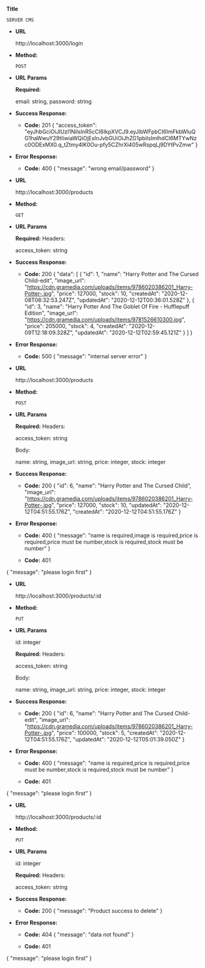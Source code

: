**Title**

    SERVER CMS

* **URL**

  http://localhost:3000/login

* **Method:**

  `POST`
  
*  **URL Params**

   **Required:**
 
   email: string,
   password: string

* **Success Response:**

  * **Code:** 201 
{
    "access_token": "eyJhbGciOiJIUzI1NiIsInR5cCI6IkpXVCJ9.eyJlbWFpbCI6ImFkbWluQG1haWwuY29tIiwiaWQiOjEsInJvbGUiOiJhZG1pbiIsImlhdCI6MTYwNzc0ODExMX0.q_tZtmy4lK0Ou-pfy5CZhrXi405wRspqLj9DYtPvZmw"
}
 
* **Error Response:**

  * **Code:** 400
{
    "message": "wrong email/password"
}

* **URL**

  http://localhost:3000/products

* **Method:**

  `GET`
  
*  **URL Params**

   **Required:**
   Headers:

   access_token: string

* **Success Response:**

  * **Code:** 200 
{
    "data": [
        {
            "id": 1,
            "name": "Harry Potter and The Cursed Child-edit",
            "image_url": "https://cdn.gramedia.com/uploads/items/9786020386201_Harry-Potter-.jpg",
            "price": 127000,
            "stock": 10,
            "createdAt": "2020-12-08T08:32:53.247Z",
            "updatedAt": "2020-12-12T00:36:01.528Z"
        },
        {
            "id": 3,
            "name": "Harry Potter And The Goblet Of Fire - Hufflepuff Edition",
            "image_url": "https://cdn.gramedia.com/uploads/items/9781526610300.jpg",
            "price": 205000,
            "stock": 4,
            "createdAt": "2020-12-09T12:18:09.328Z",
            "updatedAt": "2020-12-12T02:59:45.121Z"
        }
    ]
}
 
* **Error Response:**

  * **Code:** 500
{
    "message": "internal server error"
}

* **URL**

  http://localhost:3000/products

* **Method:**

  `POST`
  
*  **URL Params**

   **Required:**
   Headers:

   access_token: string

   Body:

   name: string,
   image_url: string,
   price: integer,
   stock: integer

* **Success Response:**

  * **Code:** 200 
{
    "id": 6,
    "name": "Harry Potter and The Cursed Child",
    "image_url": "https://cdn.gramedia.com/uploads/items/9786020386201_Harry-Potter-.jpg",
    "price": 127000,
    "stock": 10,
    "updatedAt": "2020-12-12T04:51:55.176Z",
    "createdAt": "2020-12-12T04:51:55.176Z"
}
 
* **Error Response:**

  * **Code:** 400
{
    "message": "name is required,image is required,price is required,price must be number,stock is required,stock must be number"
}

  * **Code:** 401

{
    "message": "please login first"
}

* **URL**

  http://localhost:3000/products/:id

* **Method:**

  `PUT`
  
*  **URL Params**

   id: integer

   **Required:**
   Headers:

   access_token: string

   Body:

   name: string,
   image_url: string,
   price: integer,
   stock: integer

* **Success Response:**

  * **Code:** 200 
{
    "id": 6,
    "name": "Harry Potter and The Cursed Child-edit",
    "image_url": "https://cdn.gramedia.com/uploads/items/9786020386201_Harry-Potter-.jpg",
    "price": 100000,
    "stock": 5,
    "createdAt": "2020-12-12T04:51:55.176Z",
    "updatedAt": "2020-12-12T05:01:39.050Z"
}
 
* **Error Response:**

  * **Code:** 400
{
    "message": "name is required,price is required,price must be number,stock is required,stock must be number"
}

  * **Code:** 401

{
    "message": "please login first"
}

* **URL**

  http://localhost:3000/products/:id

* **Method:**

  `PUT`
  
*  **URL Params**

   id: integer

   **Required:**
   Headers:

   access_token: string


* **Success Response:**

  * **Code:** 200 
{
    "message": "Product success to delete"
}
 
* **Error Response:**

  * **Code:** 404
{
    "message": "data not found"
}

  * **Code:** 401

{
    "message": "please login first"
}
